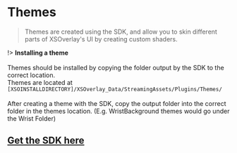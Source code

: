 # Themes
> Themes are created using the SDK, and allow you to skin different parts of XSOverlay's UI by creating custom shaders.

!> **Installing a theme**
<br><br>Themes should be installed by copying the folder output by the SDK to the correct location.
<br>Themes are located at `[XSOINSTALLDIRECTORY]/XSOverlay_Data/StreamingAssets/Plugins/Themes/`
<br><br> After creating a theme with the SDK, copy the output folder into the correct folder in the themes location. (E.g. WristBackground themes would go under the Wrist Folder)

## [Get the SDK here](UnitySDK)